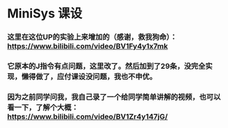 # MiniSys 课设
### 这里在这位UP的实验上来增加的（感谢，救我狗命）：https://www.bilibili.com/video/BV1Fy4y1x7mk
### 它原本的J指令有点问题，这里改了。然后加到了29条，没完全实现，懒得做了，应付课设没问题，我也不申优。
### 因为之前同学问我，我自己录了一个给同学简单讲解的视频，也可以看一下，了解个大概：https://www.bilibili.com/video/BV1Zr4y147jG/
